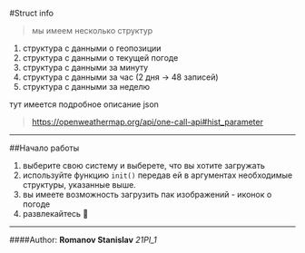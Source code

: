 #Struct info

>мы имеем несколько структур

1) структура с данными о геопозиции
2) структура с данными о текущей погоде
3) структура с данными за минуту
4) структура с данными за час (2 дня -> 48 записей)
5) структура с данными за неделю

тут имеется подробное описание json

>https://openweathermap.org/api/one-call-api#hist_parameter
-----------
##Начало работы

1) выберите свою систему и выберете, что вы хотите загружать
2) используйте функцию `init()` передав 
ей в аргументах необходимые структуры, указанные выше.
3) вы имеете возможность загрузить пак изображений - иконок о погоде
4) развлекайтесь :tada: 

-----------
####Author: **Romanov Stanislav** _21PI_1_
